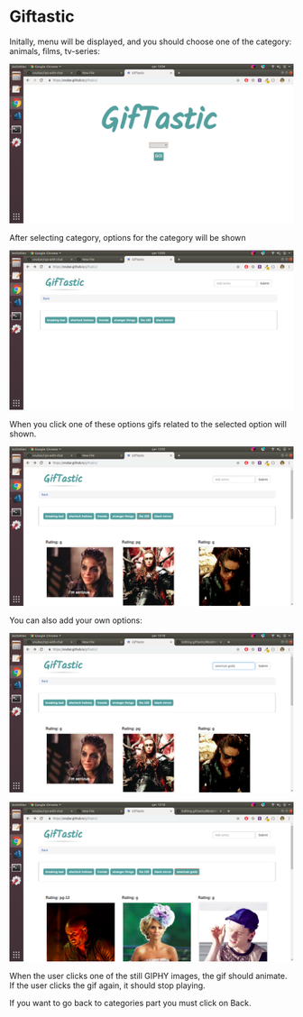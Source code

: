 # Giftastic

Initally, menu will be displayed, and you should choose one of the category: animals, films, tv-series:
 
 ![alt text](assets/imgs/menu.png) 
 
 After selecting category, options for the category will be shown
 
 
 ![alt text](assets/imgs/index.png) 
 
 When you click one of these options gifs related to the selected option will shown.
 
 
 ![alt text](assets/imgs/selectedCategory.png) 
 
 You can also add your own options:
 
 
 ![alt text](assets/imgs/newItem.png) 
 
 
 ![alt text](assets/imgs/newItemGifs.png) 
 
 
 When the user clicks one of the still GIPHY images, the gif should animate. If the user clicks the gif again, it should stop playing.
 
 
 If you want to go back to categories part you must click on Back.
 
 

